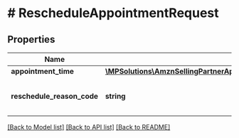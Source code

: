 # # RescheduleAppointmentRequest

## Properties

Name | Type | Description | Notes
------------ | ------------- | ------------- | -------------
**appointment_time** | [**\MPSolutions\AmznSellingPartnerApi\Models\Services\AppointmentTimeInput**](AppointmentTimeInput.md) |  |
**reschedule_reason_code** | **string** | Appointment reschedule reason code. |

[[Back to Model list]](../../README.md#models) [[Back to API list]](../../README.md#endpoints) [[Back to README]](../../README.md)

